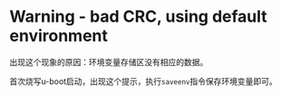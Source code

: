 # Warning - bad CRC, using default environment

出现这个现象的原因：环境变量存储区没有相应的数据。

首次烧写u-boot启动，出现这个提示，执行`saveenv`指令保存环境变量即可。

